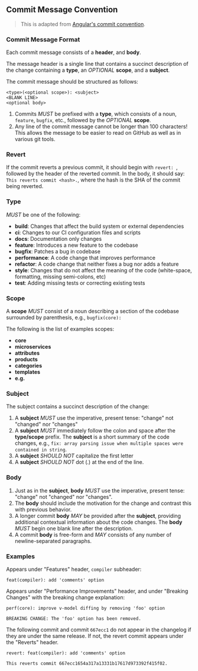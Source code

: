 ## Commit Message Convention

> This is adapted from [Angular's commit convention](https://github.com/conventional-changelog/conventional-changelog/tree/master/packages/conventional-changelog-angular).


### Commit Message Format

Each commit message consists of a **header**, and **body**.

The message header is a single line that contains a succinct description of the change containing a **type**, an *OPTIONAL* **scope**, and a **subject**.


The commit message should be structured as follows:

```
<type>(<optional scope>): <subject>
<BLANK LINE>
<optional body>
```

1. Commits *MUST* be prefixed with a **type**, which consists of a noun, `feature`, `bugfix`, etc., followed by the *OPTIONAL* **scope**.
2. Any line of the commit message cannot be longer than 100 characters! This allows the message to be easier to read on GitHub as well as in various git tools.


### Revert

If the commit reverts a previous commit, it should begin with `revert: `, followed by the header of the reverted commit. In the body, it should say: `This reverts commit <hash>.`, where the hash is the SHA of the commit being reverted.


### Type

*MUST* be one of the following:

* **build**: Changes that affect the build system or external dependencies
* **ci**: Changes to our CI configuration files and scripts
* **docs**: Documentation only changes
* **feature**: Introduces a new feature to the codebase
* **bugfix**: Patches a bug in codebase
* **performance**: A code change that improves performance
* **refactor**: A code change that neither fixes a bug nor adds a feature
* **style**: Changes that do not affect the meaning of the code (white-space, formatting, missing semi-colons, etc)
* **test**: Adding missing tests or correcting existing tests

### Scope

A **scope** *MUST* consist of a noun describing a section of the codebase surrounded by parenthesis, e.g., `bugfix(core):`

The following is the list of examples scopes:

* **core**
* **microservices**
* **attributes**
* **products**
* **categories**
* **templates**
* **e.g.**


### Subject

The subject contains a succinct description of the change:

1. A **subject** *MUST* use the imperative, present tense: "change" not "changed" nor "changes"
2. A **subject** *MUST* immediately follow the colon and space after the **type/scope** prefix. The **subject** is a short summary of the code changes, e.g., `fix: array parsing issue when multiple spaces were contained in string`.
3. A **subject** *SHOULD NOT* capitalize the first letter
4. A **subject** *SHOULD NOT* dot (.) at the end of the line.

### Body

1. Just as in the **subject**, **body** *MUST* use the imperative, present tense: "change" not "changed" nor "changes".
2. The **body** should include the motivation for the change and contrast this with previous behavior.
2. A longer commit **body** *MAY* be provided after the **subject**, providing additional contextual information about the code changes. The **body** *MUST* begin one blank line after the description.
3. A commit **body** is free-form and *MAY* consists of any number of newline-separated paragraphs.


### Examples

Appears under "Features" header, `compiler` subheader:


```
feat(compiler): add 'comments' option
```

Appears under "Performance Improvements" header, and under "Breaking Changes" with the breaking change explanation:

```
perf(core): improve v-model diffing by removing 'foo' option

BREAKING CHANGE: The 'foo' option has been removed.
```

The following commit and commit `667ecc1` do not appear in the changelog if they are under the same release. If not, the revert commit appears under the "Reverts" header.


```
revert: feat(compiler): add 'comments' option

This reverts commit 667ecc1654a317a13331b17617d973392f415f02.
```

[commit-message-format]: https://docs.google.com/document/d/1QrDFcIiPjSLDn3EL15IJygNPiHORgU1_OOAqWjiDU5Y/edit#
